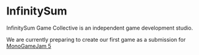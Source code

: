 # InfinitySum
InfinitySum Game Collective is an independent game development studio.

We are currently preparing to create our first game as a submission for [MonoGameJam 5](https://itch.io/jam/monogamejam5)
